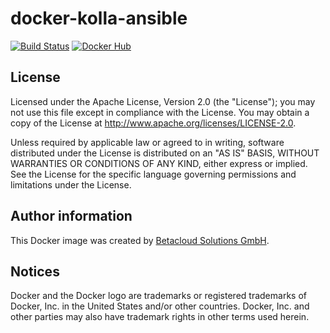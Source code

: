 # docker-kolla-ansible

[![Build Status](https://travis-ci.org/osism/docker-kolla-ansible.svg?branch=master)](https://travis-ci.org/osism/docker-kolla-ansible)
[![Docker Hub](https://img.shields.io/badge/Docker%20Hub-osism%2Fkolla--ansible-blue.svg)](https://hub.docker.com/r/osism/kolla-ansible/)

License
-------

Licensed under the Apache License, Version 2.0 (the "License");
you may not use this file except in compliance with the License.
You may obtain a copy of the License at http://www.apache.org/licenses/LICENSE-2.0.

Unless required by applicable law or agreed to in writing, software
distributed under the License is distributed on an "AS IS" BASIS,
WITHOUT WARRANTIES OR CONDITIONS OF ANY KIND, either express or implied.
See the License for the specific language governing permissions and
limitations under the License.

Author information
------------------

This Docker image was created by [Betacloud Solutions GmbH](https://www.betacloud-solutions.de).

Notices
-------

Docker and the Docker logo are trademarks or registered trademarks of Docker, Inc. in the
United States and/or other countries. Docker, Inc. and other parties may also have trademark
rights in other terms used herein.
